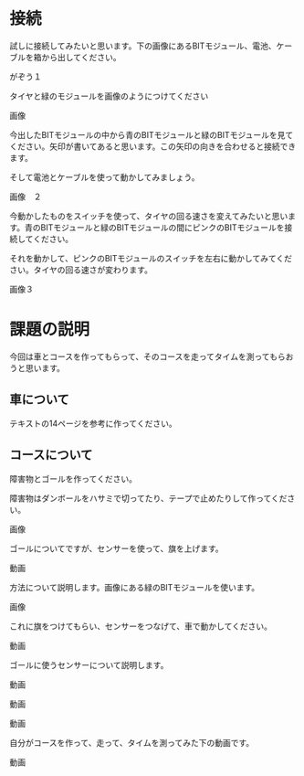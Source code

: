 # 接続
試しに接続してみたいと思います。下の画像にあるBITモジュール、電池、ケーブルを箱から出してください。

がぞう１

タイヤと緑のモジュールを画像のようにつけてください

画像

今出したBITモジュールの中から青のBITモジュールと緑のBITモジュールを見てください。矢印が書いてあると思います。この矢印の向きを合わせると接続できます。

そして電池とケーブルを使って動かしてみましょう。

画像　２

今動かしたものをスイッチを使って、タイヤの回る速さを変えてみたいと思います。青のBITモジュールと緑のBITモジュールの間にピンクのBITモジュールを接続してください。

それを動かして、ピンクのBITモジュールのスイッチを左右に動かしてみてください。タイヤの回る速さが変わります。

画像３

# 課題の説明
今回は車とコースを作ってもらって、そのコースを走ってタイムを測ってもらおうと思います。

## 車について
テキストの14ページを参考に作ってください。

## コースについて

障害物とゴールを作ってください。

障害物はダンボールをハサミで切ってたり、テープで止めたりして作ってください。

画像

ゴールについてですが、センサーを使って、旗を上げます。

動画

方法について説明します。画像にある緑のBITモジュールを使います。

画像

これに旗をつけてもらい、センサーをつなげて、車で動かしてください。

動画

ゴールに使うセンサーについて説明します。

動画

動画

動画

自分がコースを作って、走って、タイムを測ってみた下の動画です。

動画
